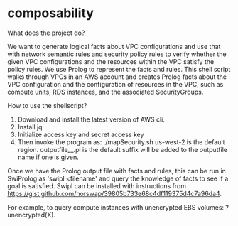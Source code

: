 # composability
What does the project do?

We want to generate logical facts about VPC configurations and use that with network semantic rules and security policy rules to verify whether the given VPC configurations and the resources within the VPC satisfy the policy rules.
We use Prolog to represent the facts and rules.
This shell script walks through VPCs in an AWS account and creates Prolog facts about the VPC configuration and the configuration of resources in the VPC, such as compute units, RDS instances, and the associated SecurityGroups.

How to use the shellscript?
1. Download and install the latest version of AWS cli.
2. Install jq 
3. Initialize access key and secret access key
4. Then invoke the program as: ./mapSecurity.sh <AWS Region> <Outputfle name prefix>
us-west-2 is the default region. outputfile_<ddmmyyyy>_<vpd-id>.pl is the default
<ddmmyyyy> suffix will be added to the outputfile name if one is given.


Once we have the Prolog output file with facts and rules, this can be run in SwiProlog as 'swipl <filename' and query the knowledge of facts 
to see if a goal is satisfied. Swipl can be installed with instructions from https://gist.github.com/norswap/39805b733e68c4df119375d4c7a96da4.

For example, to query compute instances with unencrypted EBS volumes:
? unencrypted(X). 
